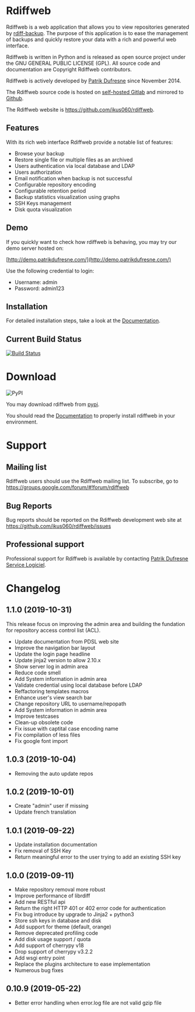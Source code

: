 # Rdiffweb

Rdiffweb is a web application that allows you to view repositories generated
by [rdiff-backup](http://www.nongnu.org/rdiff-backup/). The purpose of this
application is to ease the management of backups and quickly restore your data
with a rich and powerful web interface.

Rdiffweb is written in Python and is released as open source project under the 
GNU GENERAL PUBLIC LICENSE (GPL). All source code and documentation are
Copyright Rdiffweb contributors.

Rdiffweb is actively developed by [Patrik Dufresne](http://patrikdufresne.com)
since November 2014.

The Rdiffweb source code is hosted on [self-hosted Gitlab](https://git.patrikdufresne.com/pdsl/rdiffweb)
and mirrored to [Github](https://github.com/ikus060/rdiffweb).

The Rdiffweb website is https://github.com/ikus060/rdiffweb.

## Features

With its rich web interface Rdiffweb provide a notable list of features:

 * Browse your backup
 * Restore single file or multiple files as an archived
 * Users authentication via local database and LDAP
 * Users authorization
 * Email notification when backup is not successful
 * Configurable repository encoding
 * Configurable retention period
 * Backup statistics visualization using graphs
 * SSH Keys management
 * Disk quota visualization

## Demo

If you quickly want to check how rdiffweb is behaving, you may try our demo server hosted on:

[http://demo.patrikdufresne.com/](http://demo.patrikdufresne.com/)

Use the following credential to login:

 * Username: admin
 * Password: admin123

## Installation

For detailed installation steps, take a look at the [Documentation](https://github.com/ikus060/rdiffweb/blob/master/doc/installation.md).

## Current Build Status

[![Build Status](https://git.patrikdufresne.com/pdsl/rdiffweb/badges/master/pipeline.svg)](https://git.patrikdufresne.com/pdsl/rdiffweb/pipelines)

# Download

![PyPI](https://img.shields.io/pypi/v/rdiffweb)

You may download rdiffweb from [pypi](https://pypi.org/project/rdiffweb/).

You should read the [Documentation](https://github.com/ikus060/rdiffweb/blob/master/doc/index.md) to properly install rdiffweb in your environment.

# Support

## Mailing list

Rdiffweb users should use the Rdiffweb mailing list. To subscribe, go to https://groups.google.com/forum/#!forum/rdiffweb

## Bug Reports

Bug reports should be reported on the Rdiffweb development web site at https://github.com/ikus060/rdiffweb/issues

## Professional support

Professional support for Rdiffweb is available by contacting [Patrik Dufresne Service Logiciel](http://www.patrikdufresne.com/en/support/#form).

# Changelog

## 1.1.0 (2019-10-31)

This release focus on improving the admin area and building the fundation for repository access control list (ACL).

 * Update documentation from PDSL web site
 * Improve the navigation bar layout
 * Update the login page headline
 * Update jinja2 version to allow 2.10.x
 * Show server log in admin area
 * Reduce code smell
 * Add System information in admin area
 * Validate credential using local database before LDAP
 * Reffactoring templates macros
 * Enhance user's view search bar
 * Change repository URL to username/repopath
 * Add System information in admin area
 * Improve testcases
 * Clean-up obsolete code
 * Fix issue with captital case encoding name
 * Fix compilation of less files
 * Fix google font import

## 1.0.3 (2019-10-04)
 * Removing the auto update repos

## 1.0.2 (2019-10-01)
 * Create "admin" user if missing
 * Update french translation

## 1.0.1 (2019-09-22)
 * Update installation documentation 
 * Fix removal of SSH Key
 * Return meaningful error to the user trying to add an existing SSH key

## 1.0.0 (2019-09-11)
 * Make repository removal more robust
 * Improve performance of librdiff
 * Add new RESTful api
 * Return the right HTTP 401 or 402 error code for authentication
 * Fix bug introduce by upgrade to Jinja2 + python3
 * Store ssh keys in database and disk
 * Add support for theme (default, orange)
 * Remove deprecated profiling code
 * Add disk usage support / quota
 * Add support of cherrypy v18
 * Drop support of cherrypy v3.2.2
 * Add wsgi entry point
 * Replace the plugins architecture to ease implementation
 * Numerous bug fixes

## 0.10.9 (2019-05-22)
 * Better error handling when error.log file are not valid gzip file

